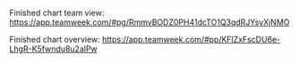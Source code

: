 Finished chart team view: https://app.teamweek.com/#pg/RmmvBODZ0PH41dcTO1Q3qdRJYsyXjNMO

Finished chart overview:  https://app.teamweek.com/#pp/KFlZxFscDU6e-LhgR-K5fwndu8u2alPw
